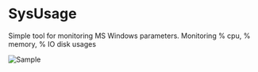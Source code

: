 # SysUsage

Simple tool for monitoring MS Windows parameters. 
Monitoring % cpu, % memory, % IO disk usages

![Sample](https://cloud.githubusercontent.com/assets/3094339/25691276/663dc8c0-30c3-11e7-8c34-e2604b912c56.png)
